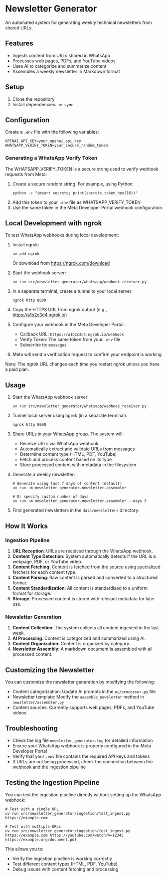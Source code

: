 # Newsletter Generator

An automated system for generating weekly technical newsletters from shared URLs.

## Features
- Ingests content from URLs shared in WhatsApp
- Processes web pages, PDFs, and YouTube videos
- Uses AI to categorize and summarize content
- Assembles a weekly newsletter in Markdown format

## Setup
1. Clone the repository
2. Install dependencies: `uv sync`

## Configuration
Create a `.env` file with the following variables:
```
OPENAI_API_KEY=your_openai_api_key
WHATSAPP_VERIFY_TOKEN=your_secure_random_token
```

### Generating a WhatsApp Verify Token
The WHATSAPP_VERIFY_TOKEN is a secure string used to verify webhook requests from Meta:

1. Create a secure random string. For example, using Python:
   ```
   python -c "import secrets; print(secrets.token_hex(16))"
   ```
2. Add this token to your `.env` file as WHATSAPP_VERIFY_TOKEN
3. Use the same token in the Meta Developer Portal webhook configuration

## Local Development with ngrok
To test WhatsApp webhooks during local development:

1. Install ngrok:
   ```
   uv add ngrok
   ```
   Or download from https://ngrok.com/download

2. Start the webhook server:
   ```
   uv run src/newsletter_generator/whatsapp/webhook_receiver.py
   ```

3. In a separate terminal, create a tunnel to your local server:
   ```
   ngrok http 8000
   ```

4. Copy the HTTPS URL from ngrok output (e.g., https://a1b2c3d4.ngrok.io)

5. Configure your webhook in the Meta Developer Portal:
   - Callback URL: `https://a1b2c3d4.ngrok.io/webhook`
   - Verify Token: The same token from your `.env` file
   - Subscribe to: `messages`

6. Meta will send a verification request to confirm your endpoint is working

Note: The ngrok URL changes each time you restart ngrok unless you have a paid plan.

## Usage

1. Start the WhatsApp webhook server:
   ```
   uv run src/newsletter_generator/whatsapp/webhook_receiver.py
   ```

2. Tunnel local server using ngrok (in a separate terminal):
   ```
   ngrok http 8000
   ```

3. Share URLs in your WhatsApp group. The system will:
   - Receive URLs via WhatsApp webhook
   - Automatically extract and validate URLs from messages
   - Determine content type (HTML, PDF, YouTube)
   - Fetch and process content based on its type
   - Store processed content with metadata in the filesystem

4. Generate a weekly newsletter:
   ```
   # Generate using last 7 days of content (default)
   uv run -m newsletter_generator.newsletter.assembler

   # Or specify custom number of days
   uv run -m newsletter_generator.newsletter.assembler --days 5
   ```

5. Find generated newsletters in the `data/newsletters` directory.

## How It Works

### Ingestion Pipeline

1. **URL Reception**: URLs are received through the WhatsApp webhook.
2. **Content Type Detection**: System automatically detects if the URL is a webpage, PDF, or YouTube video.
3. **Content Fetching**: Content is fetched from the source using specialized fetchers for each content type.
4. **Content Parsing**: Raw content is parsed and converted to a structured format.
5. **Content Standardization**: All content is standardized to a uniform format for storage.
6. **Storage**: Processed content is stored with relevant metadata for later use.

### Newsletter Generation

1. **Content Collection**: The system collects all content ingested in the last week.
2. **AI Processing**: Content is categorized and summarized using AI.
3. **Content Organization**: Content is organized by category.
4. **Newsletter Assembly**: A markdown document is assembled with all processed content.

## Customizing the Newsletter

You can customize the newsletter generation by modifying the following:

- Content categorization: Update AI prompts in the `ai/processor.py` file
- Newsletter template: Modify the `assemble_newsletter` method in `newsletter/assembler.py`
- Content sources: Currently supports web pages, PDFs, and YouTube videos

## Troubleshooting

- Check the log file `newsletter_generator.log` for detailed information
- Ensure your WhatsApp webhook is properly configured in the Meta Developer Portal
- Verify that your `.env` file contains the required API keys and tokens
- If URLs are not being processed, check the connection between the webhook and the ingestion pipeline

## Testing the Ingestion Pipeline

You can test the ingestion pipeline directly without setting up the WhatsApp webhook:

```
# Test with a single URL
uv run src/newsletter_generator/ingestion/test_ingest.py https://example.com

# Test with multiple URLs
uv run src/newsletter_generator/ingestion/test_ingest.py https://example.com https://youtube.com/watch?v=12345 https://example.org/document.pdf
```

This allows you to:
- Verify the ingestion pipeline is working correctly
- Test different content types (HTML, PDF, YouTube)
- Debug issues with content fetching and processing


